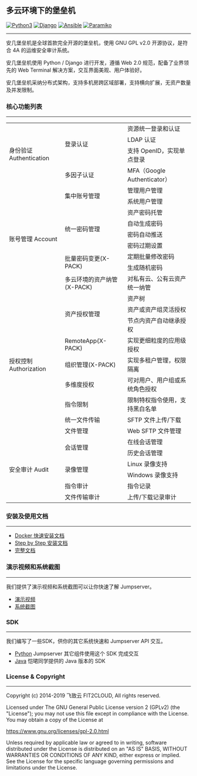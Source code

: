 ## 多云环境下的堡垒机

[![Python3](https://img.shields.io/badge/python-3.6-green.svg?style=plastic)](https://www.python.org/)
[![Django](https://img.shields.io/badge/django-2.1-brightgreen.svg?style=plastic)](https://www.djangoproject.com/)
[![Ansible](https://img.shields.io/badge/ansible-2.4.2.0-blue.svg?style=plastic)](https://www.ansible.com/)
[![Paramiko](https://img.shields.io/badge/paramiko-2.4.1-green.svg?style=plastic)](http://www.paramiko.org/)

----

安几堡垒机是全球首款完全开源的堡垒机，使用 GNU GPL v2.0 开源协议，是符合 4A 的运维安全审计系统。

安几堡垒机使用 Python / Django 进行开发，遵循 Web 2.0 规范，配备了业界领先的 Web Terminal 解决方案，交互界面美观、用户体验好。

安几堡垒机采纳分布式架构，支持多机房跨区域部署，支持横向扩展，无资产数量及并发限制。


### 核心功能列表
----

<table class="subscription-level-table">
    <tr class="subscription-level-tr-border">
        <td class="features-first-td-background-style" rowspan="4">身份验证 Authentication</td>
        <td class="features-second-td-background-style" rowspan="3" >登录认证
        </td>
        <td class="features-third-td-background-style">资源统一登录和认证
        </td>
    </tr>
    <tr class="subscription-level-tr-border">
        <td class="features-third-td-background-style">LDAP 认证
        </td>
    </tr>
    <tr class="subscription-level-tr-border">
        <td class="features-third-td-background-style">支持 OpenID，实现单点登录
        </td>
    </tr>
    <tr class="subscription-level-tr-border">
        <td class="features-second-td-background-style">多因子认证
        </td>
        <td class="features-third-td-background-style">MFA（Google Authenticator）
        </td>
    </tr>
    <tr class="subscription-level-tr-border">
        <td class="features-first-td-background-style" rowspan="9">账号管理 Account</td>
        <td class="features-second-td-background-style" rowspan="2">集中账号管理
        </td>
        <td class="features-third-td-background-style">管理用户管理
        </td>
    </tr>
    <tr class="subscription-level-tr-border">
        <td class="features-third-td-background-style">系统用户管理
        </td>
    </tr>
    <tr class="subscription-level-tr-border">
        <td class="features-second-td-background-style" rowspan="4">统一密码管理
        </td>
        <td class="features-third-td-background-style">资产密码托管
        </td>
    </tr>
    <tr class="subscription-level-tr-border">
        <td class="features-third-td-background-style">自动生成密码
        </td>
    </tr>
    <tr class="subscription-level-tr-border">
        <td class="features-third-td-background-style">密码自动推送
        </td>
    </tr>
    <tr class="subscription-level-tr-border">
        <td class="features-third-td-background-style">密码过期设置
        </td>
    </tr>
    <tr class="subscription-level-tr-border">
        <td class="features-outline-td-background-style" rowspan="2">批量密码变更(X-PACK)
        </td>
        <td class="features-outline-td-background-style">定期批量修改密码
        </td>
    </tr>
    <tr class="subscription-level-tr-border">
        <td class="features-outline-td-background-style">生成随机密码
        </td>
    </tr>
    <tr class="subscription-level-tr-border">
        <td class="features-outline-td-background-style">多云环境的资产纳管(X-PACK)
        </td>
        <td class="features-outline-td-background-style">对私有云、公有云资产统一纳管
        </td>
    </tr>
    <tr class="subscription-level-tr-border">
        <td class="features-first-td-background-style" rowspan="9">授权控制 Authorization</td>
        <td class="features-second-td-background-style" rowspan="3">资产授权管理
        </td>
        <td class="features-third-td-background-style">资产树
        </td>
    </tr>
    <tr class="subscription-level-tr-border">
        <td class="features-third-td-background-style">资产或资产组灵活授权
        </td>
    </tr>
    <tr class="subscription-level-tr-border">
        <td class="features-third-td-background-style">节点内资产自动继承授权
        </td>
    </tr>
    <tr class="subscription-level-tr-border">
        <td class="features-outline-td-background-style">RemoteApp(X-PACK)
        </td>
        <td class="features-outline-td-background-style">实现更细粒度的应用级授权
        </td>
    </tr>
    <tr class="subscription-level-tr-border">
        <td class="features-outline-td-background-style">组织管理(X-PACK)
        </td>
        <td class="features-outline-td-background-style">实现多租户管理，权限隔离
        </td>
    </tr>
    <tr class="subscription-level-tr-border">
        <td class="features-second-td-background-style">多维度授权
        </td>
        <td class="features-third-td-background-style">可对用户、用户组或系统角色授权
        </td>
    </tr>
    <tr class="subscription-level-tr-border">
        <td class="features-second-td-background-style">指令限制
        </td>
        <td class="features-third-td-background-style">限制特权指令使用，支持黑白名单
        </td>
    </tr>
    <tr class="subscription-level-tr-border">
        <td class="features-second-td-background-style">统一文件传输
        </td>
        <td class="features-third-td-background-style">SFTP 文件上传/下载
        </td>
    </tr>
    <tr class="subscription-level-tr-border">
        <td class="features-second-td-background-style">文件管理
        </td>
        <td class="features-third-td-background-style">Web SFTP 文件管理
        </td>
    </tr>
    <tr class="subscription-level-tr-border">
        <td class="features-first-td-background-style" rowspan="6">安全审计 Audit</td>
        <td class="features-second-td-background-style" rowspan="2">会话管理
        </td>
        <td class="features-third-td-background-style">在线会话管理
        </td>
    </tr>
    <tr class="subscription-level-tr-border">
        <td class="features-third-td-background-style">历史会话管理
        </td>
    </tr>
    <tr class="subscription-level-tr-border">
        <td class="features-second-td-background-style" rowspan="2">录像管理
        </td>
        <td class="features-third-td-background-style">Linux 录像支持
        </td>
    </tr>
    <tr class="subscription-level-tr-border">
        <td class="features-third-td-background-style">Windows 录像支持
        </td>
    </tr>
    <tr class="subscription-level-tr-border">
        <td class="features-second-td-background-style">指令审计
        </td>
        <td class="features-third-td-background-style">指令记录
        </td>
    </tr>
    <tr class="subscription-level-tr-border">
        <td class="features-second-td-background-style">文件传输审计
        </td>
        <td class="features-third-td-background-style">上传/下载记录审计
        </td>
    </tr>
</table>

### 安装及使用文档
----

-  [Docker 快速安装文档](http://docs.jumpserver.org/zh/docs/dockerinstall.html)
-  [Step by Step 安装文档](http://docs.jumpserver.org/zh/docs/step_by_step.html)
-  [完整文档](http://docs.jumpserver.org)

### 演示视频和系统截图
----

我们提供了演示视频和系统截图可以让你快速了解 Jumpserver。

- [演示视频](https://jumpserver.oss-cn-hangzhou.aliyuncs.com/jms-media/%E3%80%90%E6%BC%94%E7%A4%BA%E8%A7%86%E9%A2%91%E3%80%91Jumpserver%20%E5%A0%A1%E5%9E%92%E6%9C%BA%20V1.5.0%20%E6%BC%94%E7%A4%BA%E8%A7%86%E9%A2%91%20-%20final.mp4)
- [系统截图](http://docs.jumpserver.org/zh/docs/snapshot.html)

### SDK
----

我们编写了一些SDK，供你的其它系统快速和 Jumpserver API 交互。

- [Python](https://github.com/jumpserver/jumpserver-python-sdk) Jumpserver 其它组件使用这个 SDK 完成交互
- [Java](https://github.com/KaiJunYan/jumpserver-java-sdk.git) 恺珺同学提供的 Java 版本的 SDK

### License & Copyright
----

Copyright (c) 2014-2019 飞致云 FIT2CLOUD, All rights reserved.

Licensed under The GNU General Public License version 2 (GPLv2)  (the "License"); you may not use this file except in compliance with the License. You may obtain a copy of the License at

https://www.gnu.org/licenses/gpl-2.0.html

Unless required by applicable law or agreed to in writing, software distributed under the License is distributed on an "AS IS" BASIS, WITHOUT WARRANTIES OR CONDITIONS OF ANY KIND, either express or implied. See the License for the specific language governing permissions and limitations under the License.
